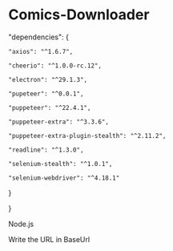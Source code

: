 # Comics-Downloader

  "dependencies": {

    "axios": "^1.6.7",

    "cheerio": "^1.0.0-rc.12",

    "electron": "^29.1.3",

    "pupeteer": "^0.0.1",

    "puppeteer": "^22.4.1",

    "puppeteer-extra": "^3.3.6",

    "puppeteer-extra-plugin-stealth": "^2.11.2",

    "readline": "^1.3.0",

    "selenium-stealth": "^1.0.1",

    "selenium-webdriver": "^4.18.1"

  }

}

Node.js

Write the URL in BaseUrl
